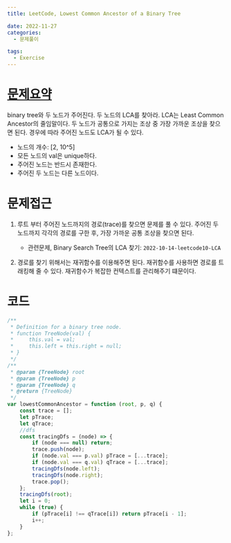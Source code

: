 ```yaml
---
title: LeetCode, Lowest Common Ancestor of a Binary Tree

date: 2022-11-27
categories:
  - 문제풀이

tags:
  - Exercise
---
```


# [문제요약](https://leetcode.com/problems/lowest-common-ancestor-of-a-binary-tree/)

binary tree와 두 노드가 주어진다. 두 노드의 LCA를 찾아라. LCA는 Least Common Ancestor의 줄임말이다. 두 노드가 공통으로 가지는 조상 중 가장 가까운 조상을 찾으면 된다. 경우에 따라 주어진 노드도 LCA가 될 수 있다.

- 노드의 개수: \[2, 10^5\]
- 모든 노드의 val은 unique하다.
- 주어진 노드는 반드시 존재한다.
- 주어진 두 노드는 다른 노드이다.

# 문제접근

1. 루트 부터 주어진 노드까지의 경로(trace)를 찾으면 문제를 풀 수 있다. 주어진 두 노드까지 각각의 경로를 구한 후, 가장 가까운 공통 조상을 찾으면 된다.
	- 관련문제, Binary Search Tree의 LCA 찾기: `2022-10-14-leetcode10-LCA`

2. 경로를 찾기 위해서는 재귀함수를 이용해주면 된다. 재귀함수를 사용하면 경로를 트래킹해 줄 수 있다. 재귀함수가 복잡한 컨텍스트를 관리해주기 떄문이다.

# 코드

```javascript
/**
 * Definition for a binary tree node.
 * function TreeNode(val) {
 *     this.val = val;
 *     this.left = this.right = null;
 * }
 */
/**
 * @param {TreeNode} root
 * @param {TreeNode} p
 * @param {TreeNode} q
 * @return {TreeNode}
 */
var lowestCommonAncestor = function (root, p, q) {
	const trace = [];
	let pTrace;
	let qTrace;
	//dfs
	const tracingDfs = (node) => {
		if (node === null) return;
		trace.push(node);
		if (node.val === p.val) pTrace = [...trace];
		if (node.val === q.val) qTrace = [...trace];
		tracingDfs(node.left);
		tracingDfs(node.right);
		trace.pop();
	};
	tracingDfs(root);
	let i = 0;
	while (true) {
		if (pTrace[i] !== qTrace[i]) return pTrace[i - 1];
		i++;
	}
};
```
